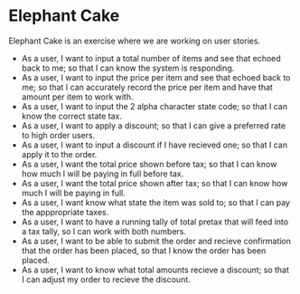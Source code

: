 # Elephant Cake

Elephant Cake is an exercise where we are working on user stories.

  - As a user, I want to input a total number of items and see that echoed back to me; so that I can know the system is responding.
  - As a user, I want to input the price per item and see that echoed back to me; so that I can accurately record the price per item and have that amount per item to work with.
  - As a user, I want to input the 2 alpha character state code; so that I can know the correct state tax.
  - As a user, I want to apply a discount; so that I can give a preferred rate to high order users.
  - As a user, I want to input a discount if I have recieved one; so that I can apply it to the order.
  - As a user, I want the total price shown before tax; so that I can know how much I will be paying in full before tax.
  - As a user, I want the total price shown after tax; so that I can know how much I will be paying in full.
  - As a user, I want know what state the item was sold to; so that I can pay the apppropriate taxes.
  - As a user, I want to have a running tally of total pretax that will feed into a tax tally, so I can work with both numbers.
  - As a user, I want to be able to submit the order and recieve confirmation that the order has been placed, so that I know the order has been placed.
  - As a user, I want to know what total amounts recieve a discount; so that I can adjust my order to recieve the discount.